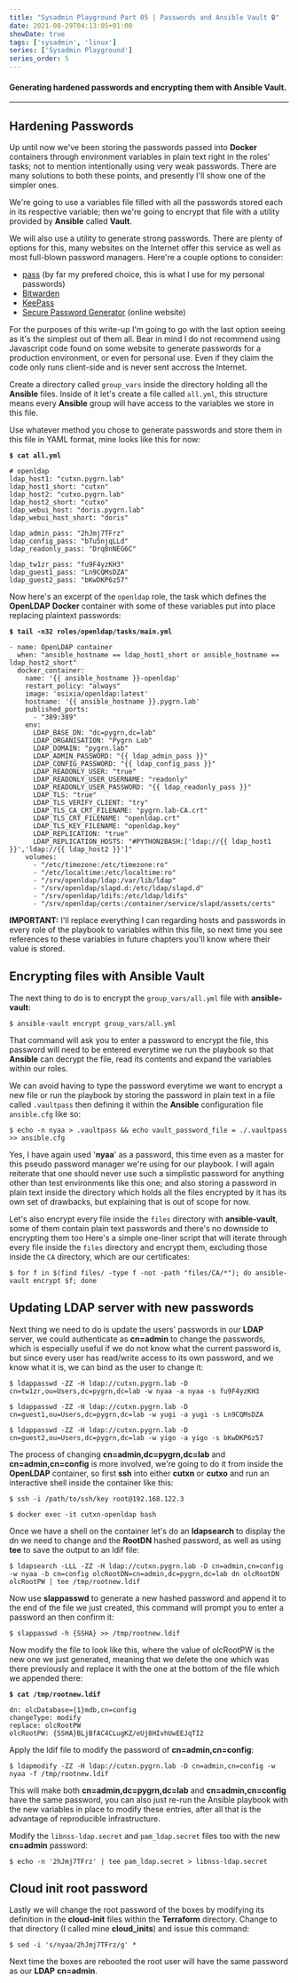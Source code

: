 ```yaml
---
title: "Sysadmin Playground Part 05 | Passwords and Ansible Vault 🔒"
date: 2021-08-29T04:13:05+01:00
showDate: true
tags: ['sysadmin', 'linux']
series: ['Sysadmin Playground']
series_order: 5
---
```

#### Generating hardened passwords and encrypting them with Ansible Vault.
* * *

## Hardening Passwords

Up until now we've been storing the passwords passed into **Docker** containers through environment variables in plain text right in the roles' tasks; not to mention intentionally using very weak passwords.
There are many solutions to both these points, and presently I'll show one of the simpler ones.

We're going to use a variables file filled with all the passwords stored each in its respective variable; then we're going to encrypt that file with a utility provided by **Ansible** called **Vault**.

We will also use a utility to generate strong passwords. There are plenty of options for this, many websites on the Internet offer this service as well as most full-blown password managers. Here're a couple options to consider:

* [pass](https://www.passwordstore.org) (by far my prefered choice, this is what I use for my personal passwords)
* [Bitwarden](https://bitwarden.com)
* [KeePass](https://keepass.info)
* [Secure Password Generator](https://passwordsgenerator.net) (online website)

For the purposes of this write-up I'm going to go with the last option seeing as it's the simplest out of them all. Bear in mind I do not recommend using Javascript code found on some website to generate passwords for a production environment, or even for personal use. Even if they claim the code only runs client-side and is never sent accross the Internet.

Create a directory called `group_vars` inside the directory holding all the **Ansible** files. Inside of it let's create a file called `all.yml`, this structure means every **Ansible** group will have access to the variables we store in this file.

Use whatever method you chose to generate passwords and store them in this file in YAML format, mine looks like this for now:

**`$ cat all.yml`**
```
# openldap
ldap_host1: "cutxn.pygrn.lab"
ldap_host1_short: "cutxn"
ldap_host2: "cutxo.pygrn.lab"
ldap_host2_short: "cutxo"
ldap_webui_host: "doris.pygrn.lab"
ldap_webui_host_short: "doris"

ldap_admin_pass: "2hJmj7TFrz"
ldap_config_pass: "bTu5njqLLd"
ldap_readonly_pass: "Drq8nNEG6C"

ldap_tw1zr_pass: "fu9F4yzKH3"
ldap_guest1_pass: "Ln9CQMsDZA"
ldap_guest2_pass: "bKwDKP6z57"
```

Now here's an excerpt of the `openldap` role, the task which defines the **OpenLDAP** **Docker** container with some of these variables put into place replacing plaintext passwords:

**`$ tail -n32 roles/openldap/tasks/main.yml`**
```
- name: OpenLDAP container
  when: "ansible_hostname == ldap_host1_short or ansible_hostname == ldap_host2_short"
  docker_container:
    name: '{{ ansible_hostname }}-openldap'
    restart_policy: "always"
    image: 'osixia/openldap:latest'
    hostname: '{{ ansible_hostname }}.pygrn.lab'
    published_ports:
      - "389:389"
    env:
      LDAP_BASE_DN: "dc=pygrn,dc=lab"
      LDAP_ORGANISATION: "Pygrn Lab"
      LDAP_DOMAIN: "pygrn.lab"
      LDAP_ADMIN_PASSWORD: "{{ ldap_admin_pass }}"
      LDAP_CONFIG_PASSWORD: "{{ ldap_config_pass }}"
      LDAP_READONLY_USER: "true"
      LDAP_READONLY_USER_USERNAME: "readonly"
      LDAP_READONLY_USER_PASSWORD: "{{ ldap_readonly_pass }}"
      LDAP_TLS: "true"
      LDAP_TLS_VERIFY_CLIENT: "try"
      LDAP_TLS_CA_CRT_FILENAME: "pygrn.lab-CA.crt"
      LDAP_TLS_CRT_FILENAME: "openldap.crt"
      LDAP_TLS_KEY_FILENAME: "openldap.key"
      LDAP_REPLICATION: "true"
      LDAP_REPLICATION_HOSTS: "#PYTHON2BASH:['ldap://{{ ldap_host1 }}','ldap://{{ ldap_host2 }}']"
    volumes:
      - "/etc/timezone:/etc/timezone:ro"
      - "/etc/localtime:/etc/localtime:ro"
      - "/srv/openldap/ldap:/var/lib/ldap"
      - "/srv/openldap/slapd.d:/etc/ldap/slapd.d"
      - "/srv/openldap/ldifs:/etc/ldap/ldifs"
      - "/srv/openldap/certs:/container/service/slapd/assets/certs"
```

**IMPORTANT:** I'll replace everything I can regarding hosts and passwords in every role of the playbook to variables within this file, so next time you see references to these variables in future chapters you'll know where their value is stored.

## Encrypting files with Ansible Vault

The next thing to do is to encrypt the `group_vars/all.yml` file with **ansible-vault**:

```
$ ansible-vault encrypt group_vars/all.yml
```

That command will ask you to enter a password to encrypt the file, this password will need to be entered everytime we run the playbook so that **Ansible** can decrypt the file, read its contents and expand the variables within our roles.

We can avoid having to type the password everytime we want to encrypt a new file or run the playbook by storing the password in plain text in a file called `.vaultpass` then defining it within the **Ansible** configuration file `ansible.cfg` like so:

```
$ echo -n nyaa > .vaultpass && echo vault_password_file = ./.vaultpass >> ansible.cfg
```

Yes, I have again used '**nyaa**' as a password, this time even as a master for this pseudo password manager we're using for our playbook. I will again reiterate that one should never use such a simplistic password for anything other than test environments like this one; and also storing a password in plain text inside the directory which holds all the files encrypted by it has its own set of drawbacks, but explaining that is out of scope for now.

Let's also encrypt every file inside the `files` directory with **ansible-vault**, some of them contain plain text passwords and there's no downside to encrypting them too
Here's a simple one-liner script that will iterate through every file inside the `files` directory and encrypt them, excluding those inside the `CA` directory, which are our certificates:

```
$ for f in $(find files/ -type f -not -path "files/CA/*"); do ansible-vault encrypt $f; done
```

## Updating LDAP server with new passwords

Next thing we need to do is update the users' passwords in our **LDAP** server, we could authenticate as **cn=admin** to change the passwords, which is especially useful if we do not know what the current password is, but since every user has read/write access to its own password, and we know what it is, we can bind as the user to change it:

```
$ ldappasswd -ZZ -H ldap://cutxn.pygrn.lab -D cn=tw1zr,ou=Users,dc=pygrn,dc=lab -w nyaa -a nyaa -s fu9F4yzKH3
```

```
$ ldappasswd -ZZ -H ldap://cutxn.pygrn.lab -D cn=guest1,ou=Users,dc=pygrn,dc=lab -w yugi -a yugi -s Ln9CQMsDZA
```

```
$ ldappasswd -ZZ -H ldap://cutxn.pygrn.lab -D cn=guest2,ou=Users,dc=pygrn,dc=lab -w yigo -a yigo -s bKwDKP6z57
```

The process of changing **cn=admin,dc=pygrn,dc=lab** and **cn=admin,cn=config** is more involved, we're going to do it from inside the **OpenLDAP** container, so first **ssh** into either **cutxn** or **cutxo** and run an interactive shell inside the container like this:

```
$ ssh -i /path/to/ssh/key root@192.168.122.3
```

```
$ docker exec -it cutxn-openldap bash
```

Once we have a shell on the container let's do an **ldapsearch** to display the dn we need to change and the **RootDN** hashed password, as well as using **tee** to save the output to an ldif file:

```
$ ldapsearch -LLL -ZZ -H ldap://cutxn.pygrn.lab -D cn=admin,cn=config -w nyaa -b cn=config olcRootDN=cn=admin,dc=pygrn,dc=lab dn olcRootDN olcRootPW | tee /tmp/rootnew.ldif
```

Now use **slappasswd** to generate a new hashed password and append it to the end of the file we just created, this command will prompt you to enter a password an then confirm it:

```
$ slappasswd -h {SSHA} >> /tmp/rootnew.ldif
```

Now modify the file to look like this, where the value of olcRootPW is the new one we just generated, meaning that we delete the one which was there previously and replace it with the one at the bottom of the file which we appended there:

**`$ cat /tmp/rootnew.ldif`**
```
dn: olcDatabase={1}mdb,cn=config
changeType: modify
replace: olcRootPW
olcRootPW: {SSHA}BLjBfAC4CLugKZ/eUj8HIvhUwEEJqTI2
```

Apply the ldif file to modify the password of **cn=admin,cn=config**:

```
$ ldapmodify -ZZ -H ldap://cutxn.pygrn.lab -D cn=admin,cn=config -w nyaa -f /tmp/rootnew.ldif
```

This will make both **cn=admin,dc=pygrn,dc=lab** and **cn=admin,cn=config** have the same password, you can also just re-run the Ansible playbook with the new variables in place to modify these entries, after all that is the advantage of reproducible infrastructure.

Modify the `libnss-ldap.secret` and `pam_ldap.secret` files too with the new **cn=admin** password:

```
$ echo -n '2hJmj7TFrz' | tee pam_ldap.secret > libnss-ldap.secret
```

## Cloud init root password

Lastly we will change the root password of the boxes by modifying its definition in the **cloud-init** files within the **Terraform** directory. Change to that directory (I called mine **cloud_inits**) and issue this command:

```
$ sed -i 's/nyaa/2hJmj7TFrz/g' *
```

Next time the boxes are rebooted the root user will have the same password as our **LDAP** **cn=admin**.
